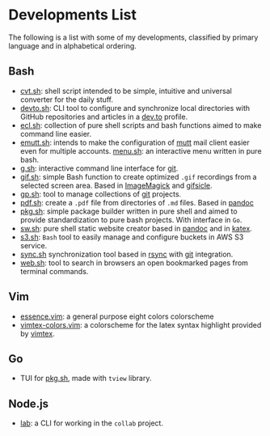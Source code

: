 
Developments List
========

The following is a list with some of my developments, classified by primary language and in alphabetical
ordering.

Bash
-------

* [cvt.sh](https://github.com/yxm-dev/cvt.sh): shell script intended to be simple, intuitive and universal
  converter for the daily stuff.
* [devto.sh](https://github.com/yxm-dev/devto.sh): CLI tool to configure and synchronize local directories
  with GitHub repositories and articles in a [dev.to](https://dev.to) profile.
* [ecl.sh](https://github.com/yxm-dev/ecl.sh): collection of pure shell scripts and bash functions aimed to
  make command line easier.
* [emutt.sh](https://github.com/yxm-dev/emutt.sh): intends to make the configuration of
  [mutt](http://www.mutt.org/) mail client easier even for multiple accounts.
  [menu.sh](https://github.com/yxm-dev/menu.sh): an interactive menu written in pure bash.
* [g.sh](https://github.com/yxm-dev/g.sh): interactive command line interface for [git](https://git-scm.com/).
* [gif.sh](https://github.com/yxm-dev/gif.sh): simple Bash function to create optimized `.gif` recordings from
  a selected screen area. Based in [ImageMagick](https://imagemagick.org/) and [gifsicle](https://github.com/kohler/gifsicle).
* [gp.sh](https://github.com/yxm-dev/g.sh): tool to manage collections of [git](https://git-scm.com/) projects.
* [pdf.sh](https://github.com/yxm-dev/pdf.sh): create a `.pdf` file from directories of `.md` files. Based in [pandoc](https://github.com/jgm/pandoc) 
* [pkg.sh](https://github.com/yxm-dev/pkg.sh): simple package builder written in pure shell and aimed to
  provide standardization to pure bash projects. With interface in `Go`.
* [sw.sh](https://github.com/yxm-dev/sw.sh): pure shell static website creator based in
  [pandoc](https://github.com/jgm/pandoc) and in [katex](https://github.com/KaTeX/KaTeX).
* [s3.sh](https://github.com/yxm-dev/s3.sh): `Bash` tool to easily manage and configure buckets in AWS S3
  service.
* [sync.sh](https://github.com/yxm-dev/sync.sh) synchronization tool based in
  [rsync](https://github.com/WayneD/rsync) with [git](https://git-scm.com/) integration.
* [web.sh](https://github.com/yxm-dev/web.sh): tool to search in browsers an open bookmarked pages from
  terminal commands.
  
Vim
-----

* [essence.vim](https://github.com/yxm-dev/essence.vim): a general purpose eight colors colorscheme
* [vimtex-colors.vim](https://github.com/yxm-dev/vimtex-colors.vim): a colorscheme for the latex syntax
  highlight provided by [vimtex](https://github.com/lervag/vimtex).
  
Go
----

* TUI for [pkg.sh](https://github.com/yxm-dev/pkg.sh), made with `tview` library.

Node.js
----

* [lab](https://codeberg.org/yxm/lab): a CLI for working in the `collab` project.

